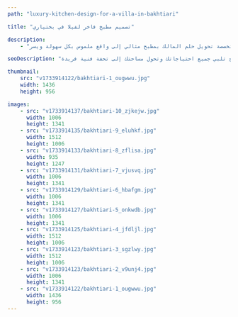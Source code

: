 ```yaml
---
path: "luxury-kitchen-design-for-a-villa-in-bakhtiari"

title: "تصميم مطبخ فاخر لفيلا في بختياري"

description:
    - "ابتكرنا تصميماً فريداً للمطبخ، يجمع بين سحر التراث المحلي وفخامة التصميم العصري. قام فريقنا من الخبراء بتصميم مطبخ يتناغم مع رؤية المالك، مع تخطيط مثالي يلبي احتياجات الطهي اليومية ومتطلبات الضيافة، بالإضافة إلى خزائن مصممة خصيصاً تُضفي لمسة من الأناقة والعملية. تم اختيار كل عنصر بعناية فائقة، بدءاً من المواد الفاخرة وصولاً إلى أدق التفاصيل، لخلق مساحة مذهلة واستثنائية. كما ضمنت استشارتنا المتخصصة تحويل حلم المالك بمطبخ مثالي إلى واقع ملموس بكل سهولة ويسر."

seoDescription: "اكتشف أحدث تصاميم مطابخ الفلل الفاخرة في منطقة بختياري، مع خزائن مُخصصة مصنوعة بأعلى معايير الجودة، وتصاميم داخلية راقية تجمع بين الفخامة والعملية. نقدم حلولاً مبتكرة لتصميم المطابخ تلبي جميع احتياجاتك وتحول مساحتك إلى تحفة فنية فريدة."

thumbnail:
    src: "v1733914122/bakhtiari-1_ougwwu.jpg"
    width: 1436
    height: 956

images:
    - src: "v1733914137/bakhtiari-10_zjkejw.jpg"
      width: 1006
      height: 1341
    - src: "v1733914135/bakhtiari-9_eluhkf.jpg"
      width: 1512
      height: 1006
    - src: "v1733914133/bakhtiari-8_zflisa.jpg"
      width: 935
      height: 1247
    - src: "v1733914131/bakhtiari-7_vjusvq.jpg"
      width: 1006
      height: 1341
    - src: "v1733914129/bakhtiari-6_hbafgm.jpg"
      width: 1006
      height: 1341
    - src: "v1733914127/bakhtiari-5_onkwdb.jpg"
      width: 1006
      height: 1341
    - src: "v1733914125/bakhtiari-4_jfdljl.jpg"
      width: 1512
      height: 1006
    - src: "v1733914123/bakhtiari-3_sgzlwy.jpg"
      width: 1512
      height: 1006
    - src: "v1733914123/bakhtiari-2_v9unj4.jpg"
      width: 1006
      height: 1341
    - src: "v1733914122/bakhtiari-1_ougwwu.jpg"
      width: 1436
      height: 956
---
```

